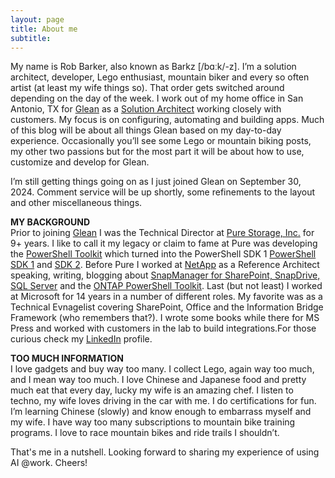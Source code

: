 ```yaml
---
layout: page
title: About me
subtitle: 
---
```


My name is Rob Barker, also known as Barkz [/bɑːk/-z]. I’m a solution architect, developer, Lego enthusiast, mountain biker and every so often artist (at least my wife things so). That order gets switched around depending on the day of the week. I work out of my home office in San Antonio, TX for <a href="https://glean.com">Glean</a> as a <a href="https://boards.greenhouse.io/gleanwork/jobs/4456716005#:~:text=Solutions%20Architects%20lead%20activities%20such,and%20the%20Glean%20partner%20ecosystem.">Solution Architect</a> working closely with customers. My focus is on configuring, automating and building apps. Much of this blog will be about all things Glean based on my day-to-day experience. Occasionally you’ll see some Lego or mountain biking posts, my other two passions but for the most part it will be about how to use, customize and develop for Glean.

I’m still getting things going on as I just joined Glean on September 30, 2024. Comment service will be up shortly, some refinements to the layout and other miscellaneous things.

<b>MY BACKGROUND</b><br>
Prior to joining <a href="https://glean.com">Glean</a> I was the Technical Director at <a href="https://purestorage.com">Pure Storage, Inc.</a> for 9+ years. I like to call it my legacy or claim to fame at Pure was developing the <a href="https://github.com/barkz/purestorage-powershell-toolkit-2.8.0.430">PowerShell Toolkit</a> which turned into the PowerShell SDK 1 <a href="https://github.com/PureStorage-Connect/PowerShellSDK">PowerShell SDK 1</a> and <a href="https://github.com/PureStorage-Connect/PowerShellSDK2">SDK 2</a>. Before Pure I worked at <a href="https://netapp.com">NetApp</a> as a Reference Architect speaking, writing, blogging about <a href="https://www.netapp.com/support-and-training/documentation/snap-manager-documentation/">SnapManager for SharePoint, SnapDrive, SQL Server</a> and the <a href="https://docs.netapp.com/us-en/ontap-automation/pstk/overview_pstk.html">ONTAP PowerShell Toolkit</a>. Last (but not least) I worked at Microsoft for 14 years in a number of different roles. My favorite was as a Technical Evnagelist covering SharePoint, Office and the Information Bridge Framework (who remembers that?). I wrote some books while there for MS Press and worked with customers in the lab to build integrations.For those curious check my <a href="https://linkedin.com/in/barkz">LinkedIn</a> profile. 

<b>TOO MUCH INFORMATION</b><br>
I love gadgets and buy way too many. I collect Lego, again way too much, and I mean way too much. I love Chinese and Japanese food and pretty much eat that every day, lucky my wife is an amazing chef. I listen to techno, my wife loves driving in the car with me. I do certifications for fun. I’m learning Chinese (slowly) and know enough to embarrass myself and my wife. I have way too many subscriptions to mountain bike training programs. I love to race mountain bikes and ride trails I shouldn’t. 

That's me in a nutshell. Looking forward to sharing my experience of using AI @work. Cheers! 